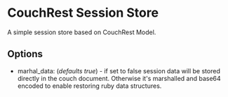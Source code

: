 # CouchRest Session Store #

A simple session store based on CouchRest Model.

## Options ##

* marhal_data: (_defaults true_) - if set to false session data will be stored directly in the couch document. Otherwise it's marshalled and base64 encoded to enable restoring ruby data structures.
